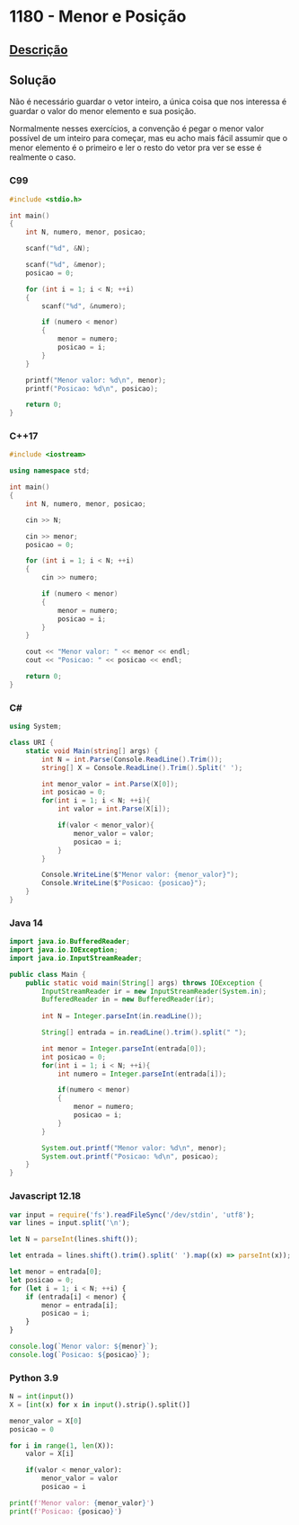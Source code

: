 # 1180 - Menor e Posição

## [Descrição](https://www.beecrowd.com.br/judge/pt/problems/view/1180)

## Solução

Não é necessário guardar o vetor inteiro, a única coisa que nos interessa é guardar o valor do menor elemento e sua posição.

Normalmente nesses exercícios, a convenção é pegar o menor valor possível de um inteiro para começar, mas eu acho mais fácil assumir que o menor elemento é o primeiro e ler o resto do vetor pra ver se esse é realmente o caso.

### C99

```c
#include <stdio.h>

int main()
{
    int N, numero, menor, posicao;

    scanf("%d", &N);

    scanf("%d", &menor);
    posicao = 0;

    for (int i = 1; i < N; ++i)
    {
        scanf("%d", &numero);

        if (numero < menor)
        {
            menor = numero;
            posicao = i;
        }
    }

    printf("Menor valor: %d\n", menor);
    printf("Posicao: %d\n", posicao);

    return 0;
}
```

### C++17

```cpp
#include <iostream>

using namespace std;

int main()
{
    int N, numero, menor, posicao;

    cin >> N;

    cin >> menor;
    posicao = 0;

    for (int i = 1; i < N; ++i)
    {
        cin >> numero;

        if (numero < menor)
        {
            menor = numero;
            posicao = i;
        }
    }

    cout << "Menor valor: " << menor << endl;
    cout << "Posicao: " << posicao << endl;

    return 0;
}
```

### C#
```cs
using System;

class URI {
    static void Main(string[] args) {
        int N = int.Parse(Console.ReadLine().Trim());
        string[] X = Console.ReadLine().Trim().Split(' ');

        int menor_valor = int.Parse(X[0]);
        int posicao = 0;
        for(int i = 1; i < N; ++i){
            int valor = int.Parse(X[i]);

            if(valor < menor_valor){
                menor_valor = valor;
                posicao = i;
            }
        }

        Console.WriteLine($"Menor valor: {menor_valor}");
        Console.WriteLine($"Posicao: {posicao}");
    }
}
```

### Java 14

```java
import java.io.BufferedReader;
import java.io.IOException;
import java.io.InputStreamReader;

public class Main {
    public static void main(String[] args) throws IOException {
        InputStreamReader ir = new InputStreamReader(System.in);
        BufferedReader in = new BufferedReader(ir);
    
        int N = Integer.parseInt(in.readLine());

        String[] entrada = in.readLine().trim().split(" ");

        int menor = Integer.parseInt(entrada[0]);
        int posicao = 0;
        for(int i = 1; i < N; ++i){
            int numero = Integer.parseInt(entrada[i]);

            if(numero < menor)
            {
                menor = numero;
                posicao = i;
            }
        }

        System.out.printf("Menor valor: %d\n", menor);
        System.out.printf("Posicao: %d\n", posicao);
    }
}
```

### Javascript 12.18

```js
var input = require('fs').readFileSync('/dev/stdin', 'utf8');
var lines = input.split('\n');

let N = parseInt(lines.shift());

let entrada = lines.shift().trim().split(' ').map((x) => parseInt(x));

let menor = entrada[0];
let posicao = 0;
for (let i = 1; i < N; ++i) {
    if (entrada[i] < menor) {
        menor = entrada[i];
        posicao = i;
    }
}

console.log(`Menor valor: ${menor}`);
console.log(`Posicao: ${posicao}`);
```

### Python 3.9
```py
N = int(input())
X = [int(x) for x in input().strip().split()]

menor_valor = X[0]
posicao = 0

for i in range(1, len(X)):
    valor = X[i]

    if(valor < menor_valor):
        menor_valor = valor
        posicao = i

print(f'Menor valor: {menor_valor}')
print(f'Posicao: {posicao}')
```